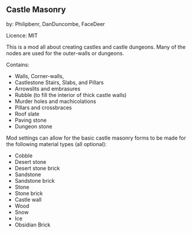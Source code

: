 ## Castle Masonry

by: Philipbenr, DanDuncombe, FaceDeer

Licence: MIT

This is a mod all about creating castles and castle dungeons. Many of the nodes are used for the outer-walls or dungeons.

Contains:

* Walls, Corner-walls,
* Castlestone Stairs, Slabs, and Pillars
* Arrowslits and embrasures
* Rubble (to fill the interior of thick castle walls)
* Murder holes and machicolations
* Pillars and crossbraces
* Roof slate
* Paving stone
* Dungeon stone

Mod settings can allow for the basic castle masonry forms to be made for the following material types (all optional):

* Cobble
* Desert stone
* Desert stone brick
* Sandstone
* Sandstone brick
* Stone
* Stone brick
* Castle wall
* Wood
* Snow
* Ice
* Obsidian Brick